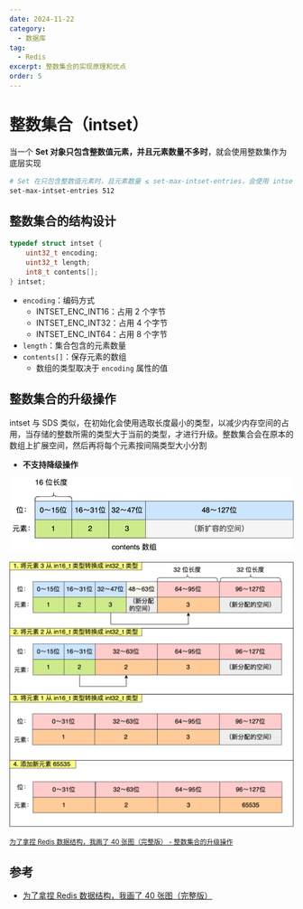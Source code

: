 ```yaml
---
date: 2024-11-22
category:
  - 数据库
tag:
  - Redis
excerpt: 整数集合的实现原理和优点
order: 5
---
```


# 整数集合（intset）

当一个 **Set 对象只包含整数值元素，并且元素数量不多时**，就会使用整数集作为底层实现

```bash
# Set 在只包含整数值元素时，且元素数量 ≤ set-max-intset-entries，会使用 intset 作为内部实现
set-max-intset-entries 512
```

## 整数集合的结构设计

```c
typedef struct intset {
    uint32_t encoding;
    uint32_t length;
    int8_t contents[];
} intset;
```

- `encoding`：编码方式
  - INTSET_ENC_INT16：占用 2 个字节
  - INTSET_ENC_INT32：占用 4 个字节
  - INTSET_ENC_INT64：占用 8 个字节
- `length`：集合包含的元素数量
- `contents[]`：保存元素的数组
  - 数组的类型取决于 `encoding` 属性的值

## 整数集合的升级操作

intset 与 SDS 类似，在初始化会使用选取长度最小的类型，以减少内存空间的占用，当存储的整数所需的类型大于当前的类型，才进行升级。整数集合会在原本的数组上扩展空间，然后再将每个元素按间隔类型大小分割

- **不支持降级操作**

![](.\md.assets\intsetupdate-1.png)

![](.\md.assets\intsetupdate.png)

<small>[为了拿捏 Redis 数据结构，我画了 40 张图（完整版） - 整数集合的升级操作](https://mp.weixin.qq.com/s?__biz=MzUxODAzNDg4NQ==&mid=2247501112&idx=1&sn=e42b6c61c6747e2c2f3b890ab4e4b844&chksm=f98d8192cefa0884606c5284499d76eeb3966ac2d3de9fbc4a405448313dcf79eb41b7c9501e&scene=178&cur_album_id=1790401816640225283#rd)</small>

## 参考

- [为了拿捏 Redis 数据结构，我画了 40 张图（完整版）](https://mp.weixin.qq.com/s?__biz=MzUxODAzNDg4NQ==&mid=2247501112&idx=1&sn=e42b6c61c6747e2c2f3b890ab4e4b844&chksm=f98d8192cefa0884606c5284499d76eeb3966ac2d3de9fbc4a405448313dcf79eb41b7c9501e&scene=178&cur_album_id=1790401816640225283#rd)
